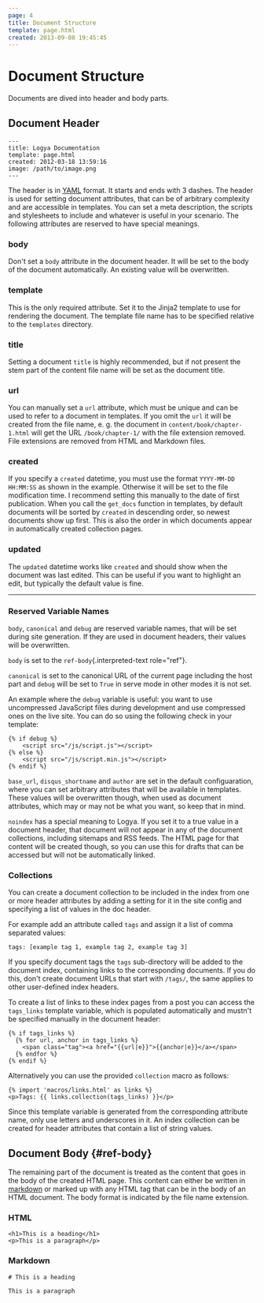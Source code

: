 ```yaml
---
page: 4
title: Document Structure
template: page.html
created: 2013-09-08 19:45:45
---
```

# Document Structure

Documents are dived into header and body parts.

## Document Header

    ---
    title: Logya Documentation
    template: page.html
    created: 2012-03-18 13:59:16
    image: /path/to/image.png
    ---

The header is in [YAML](http://yaml.org/) format. It starts and ends with 3 dashes. The header is used for setting document attributes, that can be of arbitrary complexity and are accessible in templates. You can set a meta description, the scripts and stylesheets to include and whatever is useful in your scenario. The following attributes are reserved to have special meanings.

### body

Don't set a `body` attribute in the document header. It will be set to the body of the document automatically. An existing value will be overwritten.

### template

This is the only required attribute. Set it to the Jinja2 template to use for rendering the document. The template file name has to be specified relative to the `templates` directory.

### title

Setting a document `title` is highly recommended, but if not present the stem part of the content file name will be set as the document title.

### url

You can manually set a `url` attribute, which must be unique and can be used to refer to a document in templates. If you omit the `url` it will be created from the file name, e. g. the document in `content/book/chapter-1.html` will get the URL `/book/chapter-1/` with the file extension removed. File extensions are removed from HTML and Markdown files.

### created

If you specify a `created` datetime, you must use the format `YYYY-MM-DD HH:MM:SS` as shown in the example. Otherwise it will be set to the file modification time. I recommend setting this manually to the date of first publication. When you call the `get_docs` function in templates, by default documents will be sorted by `created` in descending order, so newest documents show up first. This is also the order in which documents appear in automatically created collection pages.

### updated

The `updated` datetime works like `created` and should show when the document was last edited. This can be useful if you want to highlight an edit, but typically the default value is fine.

---

### Reserved Variable Names

`body`, `canonical` and `debug` are reserved variable names, that will
be set during site generation. If they are used in document headers,
their values will be overwritten.

`body` is set to the `ref-body`{.interpreted-text role="ref"}.

`canonical` is set to the canonical URL of the current page including
the host part and `debug` will be set to `True` in serve mode in other
modes it is not set.

An example where the `debug` variable is useful: you want to use
uncompressed JavaScript files during development and use compressed ones
on the live site. You can do so using the following check in your
template:

    {% if debug %}
        <script src="/js/script.js"></script>
    {% else %}
        <script src="/js/script.min.js"></script>
    {% endif %}

`base_url`, `disqus_shortname` and `author` are set in the default
configuaration, where you can set arbitrary attributes that will be
available in templates. These values will be overwritten though, when
used as document attributes, which may or may not be what you want, so
keep that in mind.

`noindex` has a special meaning to Logya. If you set it to a true value
in a document header, that document will not appear in any of the
document collections, including sitemaps and RSS feeds. The HTML page
for that content will be created though, so you can use this for drafts
that can be accessed but will not be automatically linked.

### Collections

You can create a document collection to be included in the index from
one or more header attributes by adding a setting for it in the site
config and specifying a list of values in the doc header.

For example add an attribute called `tags` and assign it a list of comma
separated values:

    tags: [example tag 1, example tag 2, example tag 3]

If you specify document tags the `tags` sub-directory will be added to
the document index, containing links to the corresponding documents. If
you do this, don\'t create document URLs that start with `/tags/`, the
same applies to other user-defined index headers.

To create a list of links to these index pages from a post you can
access the `tags_links` template variable, which is populated
automatically and mustn\'t be specified manually in the document header:

    {% if tags_links %}
      {% for url, anchor in tags_links %}
        <span class="tag"><a href="{{url|e}}">{{anchor|e}}</a></span>
      {% endfor %}
    {% endif %}

Alternatively you can use the provided `collection` macro as follows:

    {% import 'macros/links.html' as links %}
    <p>Tags: {{ links.collection(tags_links) }}</p>

Since this template variable is generated from the corresponding
attribute name, only use letters and underscores in it. An index
collection can be created for header attributes that contain a list of
string values.

## Document Body {#ref-body}

The remaining part of the document is treated as the content that goes
in the body of the created HTML page. This content can either be written
in [markdown](http://daringfireball.net/projects/markdown/) or marked up
with any HTML tag that can be in the body of an HTML document. The body
format is indicated by the file name extension.

### HTML

    <h1>This is a heading</h1>
    <p>This is a paragraph</p>

### Markdown

    # This is a heading

    This is a paragraph
